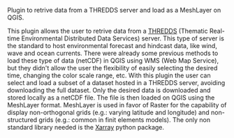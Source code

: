Plugin to retrive data from a THREDDS server and load as a MeshLayer on QGIS.

This plugin allows the user to retrive data from a [THREDDS](https://github.com/Unidata/tds) (Thematic Real-time Environmental Distributed Data Services) server. This type of server is the standard to host environmental forecast and hindcast data, like wind, wave and ocean currents. There were already some previous methods to load these type of data (netCDF) in QGIS using WMS (Web Map Service), but they didn't allow the user the flexibility of easily selecting the desired time, changing the color scale range, etc.
With this plugin the user can select and load a subset of a dataset hosted in a THREDDS server, avoiding downloading the full dataset. Only the desired data is downloaded and stored locally as a netCDF file. The file is then loaded on QGIS using the MeshLayer format. MeshLayer is used in favor of Raster for the capability of display non-orthogonal grids (e.g.: varying latitude and longitude) and non-structured grids (e.g.: common in finit elements models).
The only non standard library needed is the [Xarray](https://docs.xarray.dev/en/stable/) python package.
